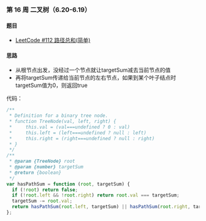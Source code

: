 ### 第 16 周 二叉树（6.20-6.19）

#### 题目

- [LeetCode #112 路径总和(简单)](https://leetcode.cn/problems/path-sum/)

#### 思路

- 从根节点出发，没经过一个节点就让targetSum减去当前节点的值
- 再将targetSum传递给当前节点的左右节点，如果到某个叶子结点时targetSum值为0，则返回true

代码：
```javascript
/**
 * Definition for a binary tree node.
 * function TreeNode(val, left, right) {
 *     this.val = (val===undefined ? 0 : val)
 *     this.left = (left===undefined ? null : left)
 *     this.right = (right===undefined ? null : right)
 * }
 */
/**
 * @param {TreeNode} root
 * @param {number} targetSum
 * @return {boolean}
 */
var hasPathSum = function (root, targetSum) {
  if (!root) return false;
  if (!root.left && !root.right) return root.val === targetSum;
  targetSum -= root.val;
  return hasPathSum(root.left, targetSum) || hasPathSum(root.right, targetSum);
};

```


